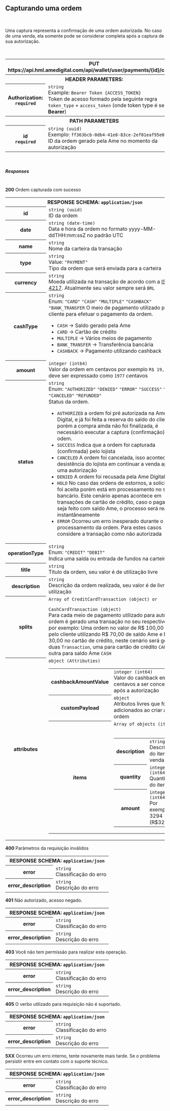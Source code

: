 <section id="capturandoOrdem">
  <h2>Capturando uma ordem</h2>
  <br />
  <p>
    Uma captura representa a confirmação de uma ordem autorizada.
    No caso de uma venda, ela somente pode se considerar completa
    após a captura de sua autorização.
  </p>
  <br />
  <div class="table-responsive">
    <table class="table table-bordered">
      <tbody>
        <tr>
          <th class="table-active text-center bg-light" colspan="2">
            <span class="badge badge-info">PUT</span>
            https://api.hml.amedigital.com/api/wallet/user/payments/{id}/capture
          </th>
        </tr>
        <tr class="striped">
          <th class="table-active" colspan="2">
            HEADER PARAMETERS:
          </th>
        </tr>
        <tr>
          <th>
            Authorization:
            <br />
            <code>required</code>
          </th>
          <td>
            <code>string</code><br />
            Example: <code>Bearer Token {ACCESS_TOKEN}</code>
            <br />
            Token de acesso formado pela seguinte regra
            <code>token_type</code> +
            <code>access_token</code> (onde token type é sempre
            <b>Bearer</b>)
          </td>
        </tr>
        <tr>
          <th class="table-active" colspan="2">
            PATH PARAMETERS
          </th>
        </tr>
        <tr>
          <th>
            id
            <br />
            <code>required</code>
          </th>
          <td>
            <code>string (uuid)</code>
            <br />
            Exemplo:
            <code>ff363bcb-0db4-41e8-83ce-2ef01eaf95e0</code>
            <br />
            ID da ordem gerado pela Ame no momento da autorização
          </td>
        </tr>
      </tbody>
    </table>
  </div>
  <br />
  <h5>Responses</h5>
  <br />
  <div class="acoordion" id="accordionExample">
    <div class="card">
      <div class="card-header bg-ame-success text-success" id="heading200Cap" data-toggle="collapse"
        data-target="#collapse200Cap" aria-expanded="true" aria-controls="collapse200Cap">
        <b>200</b> Ordem capturada com sucesso
      </div>
      <div id="collapse200Cap" class="collapse show" aria-labelledby="heading200Cap">
        <div class="card-body">
          <div class="table-responsive">
            <table class="table table-bordered">
              <tbody>
                <tr>
                  <th class="table-active" colspan="2">
                    RESPONSE SCHEMA: <code>application/json</code>
                  </th>
                </tr>
                <tr>
                  <th>id</th>
                  <td>
                    <code>string (uuid)</code>
                    <br />
                    ID da ordem
                  </td>
                </tr>
                <tr>
                  <th>date</th>
                  <td>
                    <code>string (date-time)</code>
                    <br />
                    Data e hora da ordem no formato
                    yyyy-MM-ddTHH:mm:ssZ no padrão UTC
                  </td>
                </tr>
                <tr>
                  <th>name</th>
                  <td>
                    <code>string</code>
                    <br />
                    Nome da carteira da transação
                  </td>
                </tr>
                <tr>
                  <th>type</th>
                  <td>
                    <code>string</code>
                    <br />
                    Value: <code>"PAYMENT"</code> <br />
                    Tipo da ordem que será enviada para a carteira
                  </td>
                </tr>
                <tr>
                  <th>currency</th>
                  <td>
                    <code>string</code>
                    <br />
                    Moeda utilizada na transação de acordo com a
                    <a href="https://pt.wikipedia.org/wiki/ISO_4217">ISO 4217</a>. Atualmente seu valor
                    sempre será
                    <code>BRL</code>
                  </td>
                </tr>
                <tr>
                  <th>cashType</th>
                  <td>
                    <code>string</code>
                    <br />
                    Enum: <code>"CARD"</code> <code>"CASH"</code>
                    <code>"MULTIPLE"</code>
                    <code>"CASHBACK"</code>
                    <code>"BANK_TRANSFER</code> O meio de
                    pagamento utilizado pelo cliente para efetuar
                    o pagamento da ordem.
                    <ul>
                      <li>
                        <code>CASH</code> -> Saldo gerado pela Ame
                      </li>
                      <li>
                        <code>CARD</code> -> Cartão de crédito
                      </li>
                      <li>
                        <code>MULTIPLE</code> -> Vários meios de
                        pagamento
                      </li>
                      <li>
                        <code>BANK_TRANSFER</code> ->
                        Transferência bancária
                      </li>
                      <li>
                        <code>CASHBACK</code> -> Pagamento
                        utilizando cashback
                      </li>
                    </ul>
                  </td>
                </tr>
                <tr>
                  <th>amount</th>
                  <td>
                    <code>integer (int64)</code>
                    <br />
                    Valor da ordem em centavos por exemplo
                    <code>R$ 19,77</code> deve ser expressado como
                    <code>1977</code> centavos
                  </td>
                </tr>
                <tr>
                  <th>status</th>
                  <td>
                    <code>string</code>
                    <br />
                    Enum: <code>"AUTHORIZED"</code>
                    <code>"DENIED"</code> <code>"ERROR"</code>
                    <code>"SUCCESS"</code> <code>"HOLD"</code>
                    <code>"CANCELED"</code>
                    <code>"REFUNDED"</code>
                    <br />
                    Status da ordem.
                    <br />
                    <ul>
                      <li>
                        <code>AUTHORIZED</code> a ordem foi pré
                        autorizada na Ame Digital, e já foi feita
                        a reserva do saldo do cliente, porém a
                        compra ainda não foi finalizada, é
                        necessário executar a captura
                        (confirmação) deta odem.
                      </li>
                      <li>
                        <code>SUCCESS</code> Indica que a ordem
                        foi capturada (confirmada) pelo lojista
                      </li>
                      <li>
                        <code>CANCELED</code> A ordem foi
                        cancelada, isso acontece por desistência
                        do lojista em continuar a venda após uma
                        autorização
                      </li>
                      <li>
                        <code>DENIED</code> A ordem foi recusada
                        pela Ame Digital
                      </li>
                      <li>
                        <code>HOLD</code> No caso das ordens de
                        estornos, a solicitação foi aceita porém
                        está em processamento no sistema bancário.
                        Este cenário apenas acontece em transações
                        de cartão de crédito, caso o pagamento
                        seja feito com saldo Ame, o processo será
                        realizado instantâneamente
                      </li>
                      <li>
                        <code>ERROR</code> Ocorreu um erro
                        inesperado durante o processamento da
                        ordem. Para estes casos considere a
                        transação como não autorizada
                      </li>
                    </ul>
                  </td>
                </tr>
                <tr>
                  <th>operationType</th>
                  <td>
                    <code>string</code>
                    <br />
                    Enum: <code>"CREDIT"</code>
                    <code>"DEBIT"</code> <br />Indica uma saída ou
                    entrada de fundos na carteira
                  </td>
                </tr>
                <tr>
                  <th>title</th>
                  <td>
                    <code>string</code>
                    <br />
                    Título da ordem, seu valor é de utilização
                    livre
                  </td>
                </tr>
                <tr>
                  <th>description</th>
                  <td>
                    <code>string</code>
                    <br />
                    Descrição da ordem realizada, seu valor é de
                    livre utilização
                  </td>
                </tr>
                <tr>
                  <th>splits</th>
                  <td>
                    <code>Array of CreditCardTransaction (object) or
                                  CashCardTransaction (object)</code>
                    <br />
                    Para cada meio de pagamento utilizado para
                    autorizar a ordem é gerado uma transação no
                    seu respectivo valor, por exemplo: Uma ordem
                    no valor de R$ 100,00 é paga pelo cliente
                    utilizando R$ 70,00 de saldo Ame e R$ 30,00 no
                    cartão de crédito, neste cenário será gerado
                    duas
                    <code>Transaction</code>, uma para cartão de
                    crédito <code>CARD</code> e outra para saldo
                    Ame
                    <code>CASH</code>
                  </td>
                </tr>
                <tr>
                  <th>attributes</th>
                  <td>
                    <code>object (Attributies)</code>
                    <br />
                    <table class="table table-bordered">
                      <tbody>
                        <tr>
                          <th>cashbackAmountValue</th>
                          <td>
                            <code>integer (int64)</code>
                            <br />Valor do cashback em centavos a
                            ser concedido após a autorização
                          </td>
                        </tr>
                        <tr>
                          <th>customPayload</th>
                          <td>
                            <code>object</code>
                            <br />Atributos livres que foram
                            adicionados ao criar a ordem
                          </td>
                        </tr>
                        <tr>
                          <th>
                            items
                          </th>
                          <td>
                            <code>Array of objects (item)</code>
                            <br />
                            <br />
                            <table class="table table-bordered">
                              <tbody>
                                <tr>
                                  <th>description</th>
                                  <td>
                                    <code>string</code>
                                    <br />Descrição do item da
                                    venda
                                  </td>
                                </tr>
                                <tr>
                                  <th>quantity</th>
                                  <td>
                                    <code>integer (int64)</code>
                                    <br />Quantidade do item
                                  </td>
                                </tr>
                                <tr>
                                  <th>amount</th>
                                  <td>
                                    <code>integer (int64)</code>
                                    <br />Por exemplo: 3294
                                    (R$32,94)
                                  </td>
                                </tr>
                              </tbody>
                            </table>
                          </td>
                        </tr>
                      </tbody>
                    </table>
                  </td>
                </tr>
              </tbody>
            </table>
          </div>
        </div>
      </div>
    </div>
    <div class="card">
      <div class="card-header bg-ame-danger text-danger" id="heading400Cap" data-toggle="collapse"
        data-target="#collapse400Cap" aria-expanded="true" aria-controls="collapse400Cap">
        <b>400</b> Parâmetros da requisição inválidos
      </div>
      <div id="collapse400Cap" class="collapse show" aria-labelledby="heading400Cap">
        <div class="card-body">
          <div class="table-responsive">
            <table class="table table-bordered">
              <tbody>
                <tr>
                  <th class="table-active" colspan="2">
                    RESPONSE SCHEMA: <code>application/json</code>
                  </th>
                </tr>
                <tr>
                  <th>error</th>
                  <td>
                    <code>string</code>
                    <br />
                    Classificação do erro
                  </td>
                </tr>
                <tr>
                  <th>error_description</th>
                  <td>
                    <code>string</code>
                    <br />
                    Descrição do erro
                  </td>
                </tr>
              </tbody>
            </table>
          </div>
        </div>
      </div>
    </div>
    <div class="card">
      <div class="card-header bg-ame-danger text-danger" id="heading401Cap" data-toggle="collapse"
        data-target="#collapse401Cap" aria-expanded="true" aria-controls="collapse401Cap">
        <b>401</b> Não autorizado, acesso negado.
      </div>
      <div id="collapse401Cap" class="collapse show" aria-labelledby="heading401Cap">
        <div class="card-body">
          <div class="table-responsive">
            <table class="table table-bordered">
              <tbody>
                <tr>
                  <th class="table-active" colspan="2">
                    RESPONSE SCHEMA: <code>application/json</code>
                  </th>
                </tr>
                <tr>
                  <th>error</th>
                  <td>
                    <code>string</code>
                    <br />
                    Classificação do erro
                  </td>
                </tr>
                <tr>
                  <th>error_description</th>
                  <td>
                    <code>string</code>
                    <br />
                    Descrição do erro
                  </td>
                </tr>
              </tbody>
            </table>
          </div>
        </div>
      </div>
    </div>
    <div class="card">
      <div class="card-header bg-ame-danger text-danger" id="heading403Cap" data-toggle="collapse"
        data-target="#collapse403Cap" aria-expanded="true" aria-controls="collapse403Cap">
        <b>403</b> Você não tem permissão para realizar esta
        operação.
      </div>
      <div id="collapse403Cap" class="collapse show" aria-labelledby="heading403Cap">
        <div class="card-body">
          <div class="table-responsive">
            <table class="table table-bordered">
              <tbody>
                <tr>
                  <th class="table-active" colspan="2">
                    RESPONSE SCHEMA: <code>application/json</code>
                  </th>
                </tr>
                <tr>
                  <th>error</th>
                  <td>
                    <code>string</code>
                    <br />
                    Classificação do erro
                  </td>
                </tr>
                <tr>
                  <th>error_description</th>
                  <td>
                    <code>string</code>
                    <br />
                    Descrição do erro
                  </td>
                </tr>
              </tbody>
            </table>
          </div>
        </div>
      </div>
    </div>
    <div class="card">
      <div class="card-header bg-ame-danger text-danger" id="heading405Cap" data-toggle="collapse"
        data-target="#collapse405Cap" aria-expanded="true" aria-controls="collapse405Cap">
        <b>405</b> O verbo utilizado para requisição não é
        suportado.
      </div>
      <div id="collapse405Cap" class="collapse show" aria-labelledby="heading405Cap">
        <div class="card-body">
          <div class="table-responsive">
            <table class="table table-bordered">
              <tbody>
                <tr>
                  <th class="table-active" colspan="2">
                    RESPONSE SCHEMA: <code>application/json</code>
                  </th>
                </tr>
                <tr>
                  <th>error</th>
                  <td>
                    <code>string</code>
                    <br />
                    Classificação do erro
                  </td>
                </tr>
                <tr>
                  <th>error_description</th>
                  <td>
                    <code>string</code>
                    <br />
                    Descrição do erro
                  </td>
                </tr>
              </tbody>
            </table>
          </div>
        </div>
      </div>
    </div>
    <div class="card">
      <div class="card-header bg-ame-danger text-danger" id="heading500Cap" data-toggle="collapse"
        data-target="#collapse500Cap" aria-expanded="true" aria-controls="collapse500Cap">
        <b>5XX</b> Ocorreu um erro interno, tente novamente mais
        tarde. Se o problema persistir entre em contato com o
        suporte técnico.
      </div>
      <div id="collapse500Cap" class="collapse show" aria-labelledby="heading500Cap">
        <div class="card-body">
          <div class="table-responsive">
            <table class="table table-bordered">
              <tbody>
                <tr>
                  <th class="table-active" colspan="2">
                    RESPONSE SCHEMA: <code>application/json</code>
                  </th>
                </tr>
                <tr>
                  <th>error</th>
                  <td>
                    <code>string</code>
                    <br />
                    Classificação do erro
                  </td>
                </tr>
                <tr>
                  <th>error_description</th>
                  <td>
                    <code>string</code>
                    <br />
                    Descrição do erro
                  </td>
                </tr>
              </tbody>
            </table>
          </div>
        </div>
      </div>
    </div>
  </div>
</section>
<br />
<br />